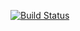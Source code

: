 [![Build Status](https://travis-ci.org/Arteezy09/shared_ptr.svg?branch=master)](https://travis-ci.org/Arteezy09/shared_ptr)
